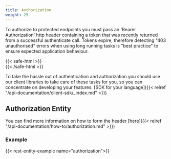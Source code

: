 ```yaml
---
title: Authorization
weight: 25
---
```


To authorize to protected endpoints you must pass an 'Bearer Authorization' http header containing a token that was recently 
returned from a successful authenticate call. Tokens expire, therefore detecting "403 unauthorised" errors when using
long running tasks is "best practice" to ensure expected application behaviour.

{{< safe-html >}}
<br>
{{< /safe-html >}}

To take the hassle out of authentication and authorization you should use our client libraries to take care of these
tasks for you, so you can concentrate on developing your features. [SDK for your language]({{< relref "/api-documentation/client-sdk/_index.md" >}})

## Authorization Entity

You can find more information on how to form the header [here]({{< relref "/api-documentation/how-to/authorization.md" >}})

### Example
{{< rest-entity-example name="authorization">}}

